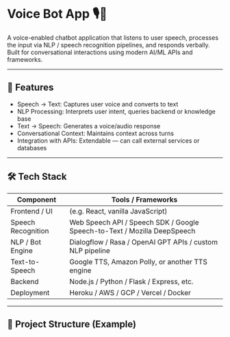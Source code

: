# Voice Bot App 🎙️🤖

A voice-enabled chatbot application that listens to user speech, processes the input via NLP / speech recognition pipelines, and responds verbally. Built for conversational interactions using modern AI/ML APIs and frameworks.

---

## 🚀 Features

- Speech → Text: Captures user voice and converts to text  
- NLP Processing: Interprets user intent, queries backend or knowledge base  
- Text → Speech: Generates a voice/audio response  
- Conversational Context: Maintains context across turns  
- Integration with APIs: Extendable — can call external services or databases  

---

## 🛠 Tech Stack

| Component | Tools / Frameworks |
|----------|----------------------|
| Frontend / UI | (e.g. React, vanilla JavaScript) |
| Speech Recognition | Web Speech API / Speech SDK / Google Speech-to-Text / Mozilla DeepSpeech |
| NLP / Bot Engine | Dialogflow / Rasa / OpenAI GPT APIs / custom NLP pipeline |
| Text-to-Speech | Google TTS, Amazon Polly, or another TTS engine |
| Backend | Node.js / Python / Flask / Express, etc. |
| Deployment | Heroku / AWS / GCP / Vercel / Docker |

---

## 📁 Project Structure (Example)

